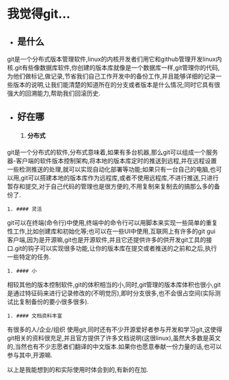 # 我觉得git...

* ## 是什么

git是一个分布式版本管理软件,linux的内核开发者们用它和github管理开发linux内核.git有些像数据库软件,你创建的版本库就像是一个数据库一样,git管理你的代码,为他们做标记,做记录,节省我们自己工作开发中的备份工作,并且能够详细的记录一些版本的说明,让我们能清楚的知道所在的分支或者版本是什么情况;同时它具有很强大的回溯能力,帮助我们回滚历史.

* ## 好在哪

    1. #### 分布式
git是一个分布式的软件,分布式意味着,如果有多台机器,那么git可以组成一个服务器-客户端的软件版本控制架构,将本地的版本库定时的推送到远程,并在远程设置一些检测推送的处理,就可以实现自动化部署等功能;如果只有一台自己的电脑,也可以用,git可以搭建本地的版本库作为远程库,或者不使用远程库,不进行推送,只进行暂存和提交,对于自己代码的管理也是很方便的,不用复制来复制去的搞那么多的备份了.

    1. #### 灵活
git可以在终端(命令行)中使用,终端中的命令行可以用脚本来实现一些简单的重复性工作,比如创建库和初始化等;也可以在一些UI中使用,互联网上有许多的git gui 客户端,因为是开源嘛,git也是开源软件,并且它还提供许多的供开发git工具的接口.git的钩子可以实现很多功能,让你的版本库在提交或者推送的之前和之后,执行一些特定的任务.

    1. #### 小
相较其他的版本控制软件,git的体积相当的小,同时,git管理的版本库体积也很小,git是通过特征码来进行记录修改的(不明觉厉),即时分支很多,也不会很占空间(实际测试比复制备份的要小很多很多).
    
    1. #### 文档资料丰富
有很多的人/企业/组织 使用git,同时还有不少开源爱好者参与开发和学习git,这使得git相关的资料很充足,并且官方提供了许多文档说明(这很linux),虽然大多数是英文的,当然也有不少志愿者们翻译的中文版本.如果你也愿意奉献一份力量的话,也可以参与其中,开源嘛.

以上是我能想到的和实际使用时体会到的,有新的在加.






